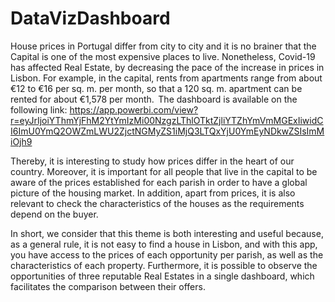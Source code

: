 # DataVizDashboard
House prices in Portugal differ from city to city and it is no brainer that the Capital is one of the most expensive places to live. Nonetheless, Covid-19 has affected Real Estate, by decreasing the pace of the increase in prices in Lisbon. For example, in the capital, rents from apartments range from about €12 to €16 per sq. m. per month, so that a 120 sq. m. apartment can be rented for about €1,578 per month.  
The dashboard is available on the following link:  https://app.powerbi.com/view?r=eyJrIjoiYThmYjFhM2YtYmIzMi00NzgzLThlOTktZjliYTZhYmVmMGExIiwidCI6ImU0YmQ2OWZmLWU2ZjctNGMyZS1iMjQ3LTQxYjU0YmEyNDkwZSIsImMiOjh9  

Thereby, it is interesting to study how prices differ in the heart of our country. Moreover, it is important for all people that live in the capital to be aware of the prices established for each parish in order to have a global picture of the housing market. In addition, apart from prices, it is also relevant to check the characteristics of the houses as the requirements depend on the buyer.  

In short, we consider that this theme is both interesting and useful because, as a general rule, it is not easy to find a house in Lisbon, and with this app, you have access to the prices of each opportunity per parish, as well as the characteristics of each property. Furthermore, it is possible to observe the opportunities of three reputable Real Estates in a single dashboard, which facilitates the comparison between their offers. 
 

